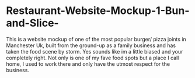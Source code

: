# Restaurant-Website-Mockup-1-Bun-and-Slice-
This is a website mockup of one of the most popular burger/ pizza joints in Manchester Uk, built from the ground-up as a family business and has taken the food scene by storm. Yes sounds like im a little biased and your completely right. Not only is one of my fave food spots but a place I call home, I used to work there and only have the utmost respect for the business.
